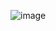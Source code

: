 ![image](https://user-images.githubusercontent.com/109182529/197832896-5011e380-b2c9-4925-9e28-6fa9f50a3c7e.png)

